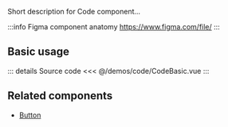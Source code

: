 Short description for Code component...

:::info Figma component anatomy
https://www.figma.com/file/
:::

## Basic usage

<CodeBasic />

::: details Source code
<<< @/demos/code/CodeBasic.vue
:::

## Related components

- [Button](/components/Button/Button.doc)
